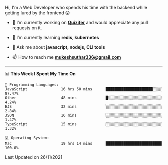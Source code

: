 Hi, I'm a Web Developer who spends his time with the backend while getting lured by the frontend 😜

- 🔭 I’m currently working on **[Quizifer](https://github.com/SutharMukesh/Quizifer/)** and would appreciate any pull requests on it.

- 🌱 I’m currently learning **redis, kubernetes**

- 💬 Ask me about **javascript, nodejs, CLI tools**

- 📫 How to reach me **mukeshsuthar336@gmail.com**

---
<!--START_SECTION:waka-->
📊 **This Week I Spent My Time On** 

```text
💬 Programming Languages: 
JavaScript               16 hrs 50 mins      █████████████████████░░░░   87.47% 
Other                    48 mins             █░░░░░░░░░░░░░░░░░░░░░░░░   4.24% 
EJS                      32 mins             ░░░░░░░░░░░░░░░░░░░░░░░░░   2.84% 
JSON                     16 mins             ░░░░░░░░░░░░░░░░░░░░░░░░░   1.47% 
TypeScript               15 mins             ░░░░░░░░░░░░░░░░░░░░░░░░░   1.32%

💻 Operating System: 
Mac                      19 hrs 14 mins      █████████████████████████   100.0%

```


 Last Updated on 26/11/2021
<!--END_SECTION:waka-->
